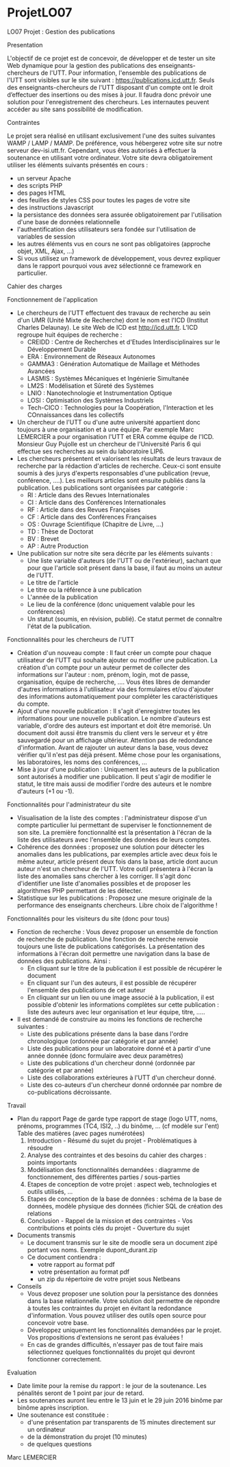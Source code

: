 # ProjetLO07

LO07 Projet : Gestion des publications

Presentation

L'objectif de ce projet est de concevoir, de développer et de tester un site Web dynamique pour la gestion des publications des enseignants-chercheurs de l'UTT. Pour information, l'ensemble des publications de l'UTT sont visibles sur le site suivant : https://publications.icd.utt.fr.
Seuls des enseignants-chercheurs de l'UTT disposant d'un compte ont le droit d’effectuer des insertions ou des mises à jour. Il faudra donc prévoir une solution pour l'enregistrement des chercheurs. Les internautes peuvent accéder au site sans possibilité de modification.

Contraintes

Le projet sera réalisé en utilisant exclusivement l'une des suites suivantes WAMP / LAMP / MAMP. De préférence, vous hébergerez votre site sur notre serveur dev-isi.utt.fr. Cependant, vous êtes autorisés à effectuer la soutenance en utilisant votre ordinateur.
Votre site devra obligatoirement utiliser les éléments suivants présentés en cours :
- un serveur Apache
- des scripts PHP
- des pages HTML
- des feuilles de styles CSS pour toutes les pages de votre site
- des instructions Javascript
- la persistance des données sera assurée obligatoirement par l'utilisation d'une base de données relationnelle
- l'authentification des utilisateurs sera fondée sur l'utilisation de variables de session
- les autres éléments vus en cours ne sont pas obligatoires (approche objet, XML, Ajax, ...)
- Si vous utilisez un framework de développement, vous devrez expliquer dans le rapport pourquoi vous avez sélectionné ce framework en particulier.

Cahier des charges

Fonctionnement de l'application
- Le chercheurs de l'UTT effectuent des travaux de recherche au sein d'un UMR (Unité Mixte de Recherche) dont le nom est l'ICD (Institut Charles Delaunay). Le site Web de ICD est http://icd.utt.fr. L’ICD regroupe huit équipes de recherche :
    - CREIDD : Centre de Recherches et d'Etudes Interdisciplinaires sur le Développement Durable
    - ERA : Environnement de Réseaux Autonomes
    - GAMMA3 : Génération Automatique de Maillage et Méthodes Avancées
    - LASMIS : Systèmes Mécaniques et Ingénierie Simultanée
    - LM2S : Modélisation et Sûreté des Systèmes
    - LNIO : Nanotechnologie et Instrumentation Optique
    - LOSI : Optimisation des Systèmes Industriels
    - Tech-CICO : Technologies pour la Coopération, l'Interaction et les COnnaissances dans les collectifs
- Un chercheur de l'UTT ou d'une autre université appartient donc toujours à une organisation et à une équipe. Par exemple Marc LEMERCIER a pour organisation l'UTT et ERA comme équipe de l'ICD. Monsieur Guy Pujolle est un chercheur de l'Université Paris 6 qui effectue ses recherches au sein du laboratoire LIP6.
- Les chercheurs présentent et valorisent les résultats de leurs travaux de recherche par la rédaction d'articles de recherche. Ceux-ci sont ensuite soumis à des jurys d'experts responsables d'une publication (revue, conférence, ....). Les meilleurs articles sont ensuite publiés dans la publication. Les publications sont organisées par catégorie :
    - RI : Article dans des Revues Internationales
    - CI : Article dans des Conférences Internationales
    - RF : Article dans des Revues Françaises
    - CF : Article dans des Conférences Françaises
    - OS : Ouvrage Scientifique (Chapitre de Livre, ...)
    - TD : Thèse de Doctorat
    - BV : Brevet
    - AP : Autre Production
- Une publication sur notre site sera décrite par les éléments suivants :
    - Une liste variable d'auteurs (de l'UTT ou de l'extérieur), sachant que pour que l'article soit présent dans la base, il faut au moins un auteur de l'UTT.
    - Le titre de l'article
    - Le titre ou la référence à une publication
    - L'année de la publication
    - Le lieu de la conférence (donc uniquement valable pour les conférences)
    - Un statut (soumis, en révision, publié). Ce statut permet de connaître l'état de la publication.

Fonctionnalités pour les chercheurs de l'UTT
- Création d'un nouveau compte : Il faut créer un compte pour chaque utilisateur de l'UTT qui souhaite ajouter ou modifier une publication. La création d'un compte pour un auteur permet de collecter des informations sur l'auteur : nom, prénom, login, mot de passe, organisation, équipe de recherche, .... Vous êtes libres de demander d'autres informations à l'utilisateur via des formulaires et/ou d'ajouter des informations automatiquement pour compléter les caractéristiques du compte.
- Ajout d'une nouvelle publication : Il s'agit d'enregistrer toutes les informations pour une nouvelle publication. Le nombre d'auteurs est variable, d'ordre des auteurs est important et doit être memorisé. Un document doit aussi être transmis du client vers le serveur et y être sauvegardé pour un affichage ultérieur. Attention pas de redondance d'information. Avant de rajouter un auteur dans la base, vous devez vérifier qu'il n'est pas déjà présent. Même chose pour les organisations, les laboratoires, les noms des conférences, ...
- Mise à jour d'une publication : Uniquement les auteurs de la publication sont autorisés à modifier une publication. Il peut s'agir de modifier le statut, le titre mais aussi de modifier l'ordre des auteurs et le nombre d'auteurs (+1 ou -1).

Fonctionnalités pour l'administrateur du site
- Visualisation de la liste des comptes : l'administrateur dispose d'un compte particulier lui permettant de superviser le fonctionnement de son site. La première fonctionnalité est la présentation à l'écran de la liste des utilisateurs avec l'ensemble des données de leurs comptes.
- Cohérence des données : proposez une solution pour détecter les anomalies dans les publications, par exemples article avec deux fois le même auteur, article présent deux fois dans la base, article dont aucun auteur n'est un chercheur de l'UTT. Votre outil présentera à l'écran la liste des anomalies sans chercher à les corriger. Il s'agit donc d'identifier une liste d'anomalies possibles et de proposer les algorithmes PHP permettant de les détecter.
- Statistique sur les publications : Proposez une mesure originale de la performance des enseignants chercheurs. Libre choix de l'algorithme !

Fonctionnalités pour les visiteurs du site (donc pour tous)
- Fonction de recherche : Vous devez proposer un ensemble de fonction de recherche de publication. Une fonction de recherche renvoie toujours une liste de publications catégorisés. La présentation des informations à l'écran doit permettre une navigation dans la base de données des publications. Ainsi :
    - En cliquant sur le titre de la publication il est possible de récupérer le document
    - En cliquant sur l'un des auteurs, il est possible de récupérer l'ensemble des publications de cet auteur
    - En cliquant sur un lien ou une image associé à la publication, il est possible d'obtenir les informations complètes sur cette publication : liste des auteurs avec leur organisation et leur équipe, titre, .....
- Il est demandé de construire au moins les fonctions de recherche suivantes :
    - Liste des publications présente dans la base dans l'ordre chronologique (ordonnée par catégorie et par année)
    - Liste des publications pour un laboratoire donné et à partir d'une année donnée (donc formulaire avec deux paramètres)
    - Liste des publications d'un chercheur donné (ordonnée par catégorie et par année)
    - Liste des collaborations extérieures à l'UTT d'un chercheur donné.
    - Liste des co-auteurs d'un chercheur donné ordonnée par nombre de co-publications décroissante.

Travail

- Plan du rapport
    Page de garde type rapport de stage (logo UTT, noms, prénoms, programmes (TC4, ISI2, ..) du binôme, ... (cf modèle sur l'ent)
    Table des matières (avec pages numérotées)
    1. Introduction
      - Résumé du sujet du projet
      - Problématiques à résoudre
    2. Analyse des contraintes et des besoins du cahier des charges : points importants
    3. Modélisation des fonctionnalités demandées : diagramme de fonctionnement, des différentes parties / sous-parties
    4. Etapes de conception de votre projet : aspect web, technologies et outils utilisés, ...
    5. Etapes de conception de la base de données : schéma de la base de données, modèle physique des données (fichier SQL de création des relations
    6. Conclusion
      - Rappel de la mission et des contraintes
      - Vos contributions et points clés du projet
      - Ouverture du sujet
- Documents transmis
    - Le document transmis sur le site de moodle sera un document zipé portant vos noms. Exemple dupont_durant.zip
    - Ce document contiendra :
      - votre rapport au format pdf
      - votre présentation au format pdf
      - un zip du répertoire de votre projet sous Netbeans
- Conseils
    - Vous devez proposer une solution pour la persistance des données dans la base relationnelle. Votre solution doit permettre de répondre à toutes les contraintes du projet en évitant la redondance d'information. Vous pouvez utiliser des outils open source pour concevoir votre base.
    - Développez uniquement les fonctionnalités demandées par le projet. Vos propositions d'extensions ne seront pas évaluées !
    - En cas de grandes difficultés, n'essayer pas de tout faire mais sélectionnez quelques fonctionnalités du projet qui devront fonctionner correctement.

Evaluation

- Date limite pour la remise du rapport : le jour de la soutenance. Les pénalités seront de 1 point par jour de retard.
- Les soutenances auront lieu entre le 13 juin et le 29 juin 2016 binôme par binôme après inscription.
- Une soutenance est constituée :
    - d'une présentation par transparents de 15 minutes directement sur un ordinateur
    - de la démonstration du projet (10 minutes)
    - de quelques questions

Marc LEMERCIER
